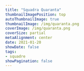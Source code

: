 ```yaml
---
title: "Squadra Quaranta"
thumbnailImagePosition: top
autoThumbnailImage: true
thumbnailImage: /img/quaranta.png
coverImage: /img/quaranta.png
coverSize: partial
metaAlignment: center
date: 2021-01-20
showDate: false
tags:
- squadre
showPagination: false
---
```



